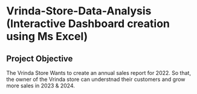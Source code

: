 # Vrinda-Store-Data-Analysis (Interactive Dashboard creation using Ms Excel)
## Project Objective
The Vrinda Store Wants to create an annual sales report for 2022. So that, the owner of the Vrinda store can understnad their customers and grow more sales in 2023 & 2024.
